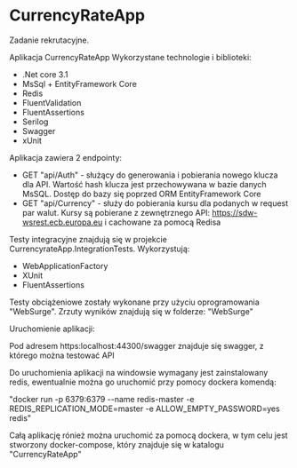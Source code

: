 # CurrencyRateApp
Zadanie rekrutacyjne.

Aplikacja CurrencyRateApp
Wykorzystane technologie i biblioteki:
  - .Net core 3.1
  - MsSql + EntityFramework Core
  - Redis
  - FluentValidation
  - FluentAssertions
  - Serilog
  - Swagger
  - xUnit

Aplikacja zawiera 2 endpointy:
- GET "api/Auth" - służący do generowania i pobierania nowego klucza dla API. 
  Wartość hash klucza jest przechowywana w bazie danych MsSQL.
  Dostęp do bazy się poprzed ORM EntityFramework Core
- GET "api/Currency" - służy do pobierania kursu dla podanych w request par walut.
  Kursy są pobierane z zewnętrznego API: https://sdw-wsrest.ecb.europa.eu i cachowane za pomocą Redisa
  
Testy integracyjne znajdują się w projekcie CurrencyrateApp.IntegrationTests. 
Wykorzystują:
- WebApplicationFactory
- XUnit
- FluentAssertions

Testy obciążeniowe zostały wykonane przy użyciu oprogramowania "WebSurge". Zrzuty wyników znajdują się w folderze: "WebSurge"

Uruchomienie aplikacji:

Pod adresem https:localhost:44300/swagger znajduje się swagger, z którego można testować API

Do uruchomienia aplikacji na windowsie wymagany jest zainstalowany redis, ewentualnie można go uruchomić przy pomocy dockera komendą:

"docker run -p 6379:6379 --name redis-master -e REDIS_REPLICATION_MODE=master -e ALLOW_EMPTY_PASSWORD=yes redis"

Całą aplikację rónież można uruchomić za pomocą dockera, w tym celu jest stworzony docker-compose, który znajduje się w katalogu "CurrencyRateApp"






